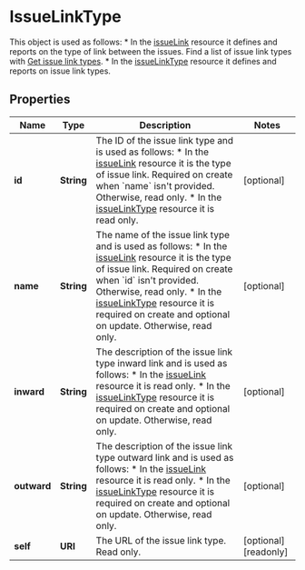 

# IssueLinkType

This object is used as follows:   *  In the [ issueLink](#api-rest-api-3-issueLink-post) resource it defines and reports on the type of link between the issues. Find a list of issue link types with [Get issue link types](#api-rest-api-3-issueLinkType-get).  *  In the [ issueLinkType](#api-rest-api-3-issueLinkType-post) resource it defines and reports on issue link types.

## Properties

Name | Type | Description | Notes
------------ | ------------- | ------------- | -------------
**id** | **String** | The ID of the issue link type and is used as follows:   *  In the [ issueLink](#api-rest-api-3-issueLink-post) resource it is the type of issue link. Required on create when &#x60;name&#x60; isn&#39;t provided. Otherwise, read only.  *  In the [ issueLinkType](#api-rest-api-3-issueLinkType-post) resource it is read only. |  [optional]
**name** | **String** | The name of the issue link type and is used as follows:   *  In the [ issueLink](#api-rest-api-3-issueLink-post) resource it is the type of issue link. Required on create when &#x60;id&#x60; isn&#39;t provided. Otherwise, read only.  *  In the [ issueLinkType](#api-rest-api-3-issueLinkType-post) resource it is required on create and optional on update. Otherwise, read only. |  [optional]
**inward** | **String** | The description of the issue link type inward link and is used as follows:   *  In the [ issueLink](#api-rest-api-3-issueLink-post) resource it is read only.  *  In the [ issueLinkType](#api-rest-api-3-issueLinkType-post) resource it is required on create and optional on update. Otherwise, read only. |  [optional]
**outward** | **String** | The description of the issue link type outward link and is used as follows:   *  In the [ issueLink](#api-rest-api-3-issueLink-post) resource it is read only.  *  In the [ issueLinkType](#api-rest-api-3-issueLinkType-post) resource it is required on create and optional on update. Otherwise, read only. |  [optional]
**self** | **URI** | The URL of the issue link type. Read only. |  [optional] [readonly]



